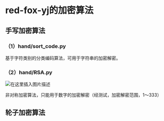 # red-fox-yj的加密算法
## 手写加密算法

### （1）hand/sort_code.py

基于字符类别的分类编码算法，可用于字符串的加密解密。

### （2）hand/RSA.py

![在这里插入图片描述](https://img-blog.csdnimg.cn/20190621145115409.png)

非对称加密算法，只能用于数字的加密解密（经测试，加密解密范围，1～333）

## 轮子加密算法
